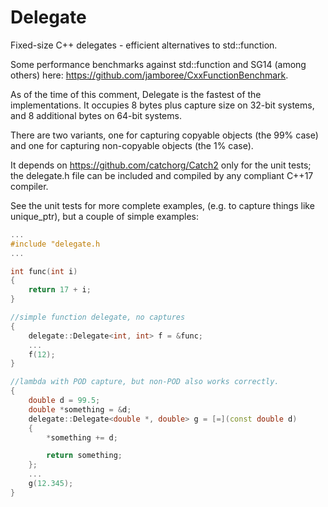 # Delegate
Fixed-size C++ delegates - efficient alternatives to std::function.

Some performance benchmarks against std::function and SG14 (among others) here: https://github.com/jamboree/CxxFunctionBenchmark.

As of the time of this comment, Delegate is the fastest of the implementations.  It occupies 8 bytes plus capture size on 32-bit systems, and 8 additional bytes on 64-bit systems.

There are two variants, one for capturing copyable objects (the 99% case) and one for capturing non-copyable objects (the 1% case).

It depends on https://github.com/catchorg/Catch2 only for the unit tests; the delegate.h file can be included and compiled by any compliant C++17 compiler.

See the unit tests for more complete examples, (e.g. to capture things like unique_ptr), but a couple of simple examples:

```c++
...
#include "delegate.h
...

int func(int i)
{
    return 17 + i;
}

//simple function delegate, no captures
{
    delegate::Delegate<int, int> f = &func;
    ...
    f(12);
}

//lambda with POD capture, but non-POD also works correctly.
{
    double d = 99.5;
    double *something = &d;
    delegate::Delegate<double *, double> g = [=](const double d) 
    {
        *something += d;

        return something;
    };
    ...
    g(12.345);
}
```
